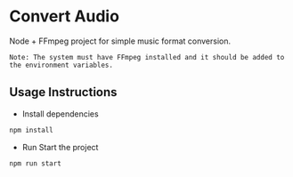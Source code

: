 # Convert Audio

Node + FFmpeg project for simple music format conversion.

`Note: The system must have FFmpeg installed and it should be added to the environment variables.`

## Usage Instructions

- Install dependencies

```bash
npm install
```

- Run Start the project

```bash
npm run start
```
